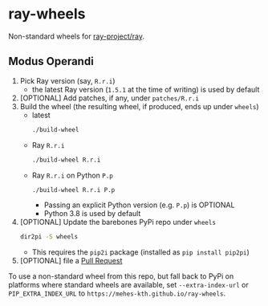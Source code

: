 # ray-wheels

Non-standard wheels for [ray-project/ray](https://github.com/ray-project/ray).

## Modus Operandi

1.  Pick Ray version (say, `R.r.i`)
    - the latest Ray version (`1.5.1` at the time of writing) is used by default
1.  [OPTIONAL] Add patches, if any, under `patches/R.r.i`
1.  Build the wheel (the resulting wheel, if produced, ends up under `wheels`)
    - latest
      ```sh
      ./build-wheel
      ```
    - Ray `R.r.i`
      ```sh
      ./build-wheel R.r.i
      ```
    - Ray `R.r.i` on Python `P.p`
      ```sh
      ./build-wheel R.r.i P.p
      ```
      * Passing an explicit Python version (e.g. `P.p`) is OPTIONAL
      * Python 3.8 is used by default
1.  [OPTIONAL] Update the barebones PyPi repo under `wheels`
    ```sh
    dir2pi -S wheels
    ```
    - This requires the `pip2i` package (installed as `pip install pip2pi`)
1.  [OPTIONAL] file a [Pull Request](https://github.com/mehes-kth/ray-wheels/pulls)


To use a non-standard wheel from this repo, but fall back to PyPi on platforms
where standard wheels are available, set `--extra-index-url` or `PIP_EXTRA_INDEX_URL`
to `https://mehes-kth.github.io/ray-wheels`.
